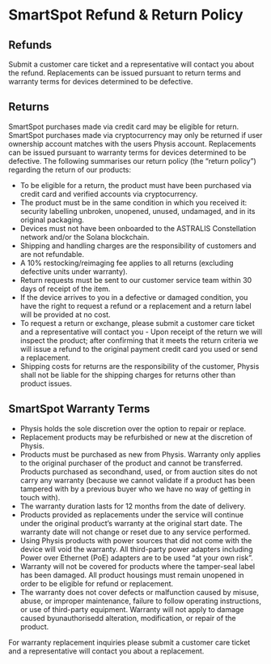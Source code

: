 # SmartSpot Refund & Return Policy

## Refunds

​Submit a customer care ticket and a representative will contact you about the refund. Replacements can be issued pursuant to return terms and warranty terms for devices determined to be defective.

## Returns

SmartSpot purchases made via credit card may be eligible for return. SmartSpot purchases made via cryptocurrency may only be returned if user ownership account matches with the users Physis account. Replacements can be issued pursuant to warranty terms for devices determined to be defective.
The following summarises our return policy (the “return policy”) regarding the return of our products:

- To be eligible for a return, the product must have been purchased via credit card and verified accounts via cryptocurrency.
- The product must be in the same condition in which you received it: security labelling unbroken, unopened, unused, undamaged, and in its original packaging.
- Devices must not have been onboarded to the ASTRALIS Constellation network and/or the Solana blockchain.
- Shipping and handling charges are the responsibility of customers and are not refundable.
- A 10% restocking/reimaging fee applies to all returns (excluding defective units under warranty).
- Return requests must be sent to our customer service team within 30 days of receipt of the item.
- If the device arrives to you in a defective or damaged condition, you have the right to request a refund or a replacement and a return label will be provided at no cost.
- To request a return or exchange, please submit a customer care ticket and a representative will contact you - Upon receipt of the return we will inspect the product; after confirming that it meets the return criteria we will issue a refund to the original payment credit card you used or send a replacement.
- Shipping costs for returns are the responsibility of the customer, Physis shall not be liable for the shipping charges for returns other than product issues.

## SmartSpot Warranty Terms

- Physis holds the sole discretion over the option to repair or replace.
- Replacement products may be refurbished or new at the discretion of Physis.
- Products must be purchased as new from Physis. Warranty only applies to the original purchaser of the product and cannot be transferred. Products purchased as secondhand, used, or from auction sites do not carry any warranty (because we cannot validate if a product has been tampered with by a previous buyer who we have no way of getting in touch with). 
- The warranty duration lasts for 12 months from the date of delivery.
- Products provided as replacements under the service will continue under the original product’s warranty at the original start date. The warranty date will not change or reset due to any service performed.
- Using Physis products with power sources that did not come with the device will void the warranty. All third-party power adapters including Power over Ethernet (PoE) adapters are to be used “at your own risk”.
- Warranty will not be covered for products where the tamper-seal label has been damaged. All product housings must remain unopened in order to be eligible for refund or replacement.
- The warranty does not cover defects or malfunction caused by misuse, abuse, or improper maintenance, failure to follow operating instructions, or use of third-party equipment. Warranty will not apply to damage caused byunauthorisedd alteration, modification, or repair of the product.

For warranty replacement inquiries please ​submit a customer care ticket and a representative will contact you about a replacement.
